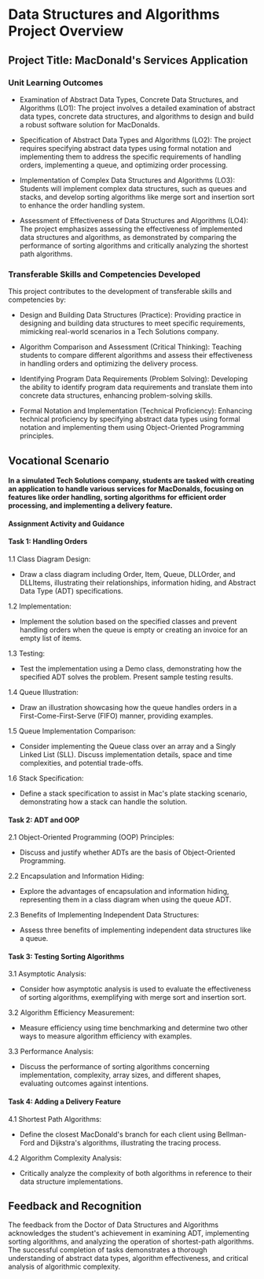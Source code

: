 # Data Structures and Algorithms Project Overview
## Project Title: MacDonald's Services Application
### Unit Learning Outcomes
- Examination of Abstract Data Types, Concrete Data Structures, and Algorithms (LO1): The project involves a detailed examination of abstract data types, concrete data structures, and algorithms to design and build a robust software solution for MacDonalds.
  
- Specification of Abstract Data Types and Algorithms (LO2): The project requires specifying abstract data types using formal notation and implementing them to address the specific requirements of handling orders, implementing a queue, and optimizing order processing.
  
- Implementation of Complex Data Structures and Algorithms (LO3): Students will implement complex data structures, such as queues and stacks, and develop sorting algorithms like merge sort and insertion sort to enhance the order handling system.
  
- Assessment of Effectiveness of Data Structures and Algorithms (LO4): The project emphasizes assessing the effectiveness of implemented data structures and algorithms, as demonstrated by comparing the performance of sorting algorithms and critically analyzing the shortest path algorithms.

### Transferable Skills and Competencies Developed

This project contributes to the development of transferable skills and competencies by:

- Design and Building Data Structures (Practice): Providing practice in designing and building data structures to meet specific requirements, mimicking real-world scenarios in a Tech Solutions company.

- Algorithm Comparison and Assessment (Critical Thinking): Teaching students to compare different algorithms and assess their effectiveness in handling orders and optimizing the delivery process.

- Identifying Program Data Requirements (Problem Solving): Developing the ability to identify program data requirements and translate them into concrete data structures, enhancing problem-solving skills.

- Formal Notation and Implementation (Technical Proficiency): Enhancing technical proficiency by specifying abstract data types using formal notation and implementing them using Object-Oriented Programming principles.

## Vocational Scenario

#### In a simulated Tech Solutions company, students are tasked with creating an application to handle various services for MacDonalds, focusing on features like order handling, sorting algorithms for efficient order processing, and implementing a delivery feature.

#### Assignment Activity and Guidance

#### Task 1: Handling Orders

1.1 Class Diagram Design:
- Draw a class diagram including Order, Item, Queue, DLLOrder, and DLLItems, illustrating their relationships, information hiding, and Abstract Data Type (ADT) specifications.

1.2 Implementation:
- Implement the solution based on the specified classes and prevent handling orders when the queue is empty or creating an invoice for an empty list of items.

1.3 Testing:
- Test the implementation using a Demo class, demonstrating how the specified ADT solves the problem. Present sample testing results.

1.4 Queue Illustration:
- Draw an illustration showcasing how the queue handles orders in a First-Come-First-Serve (FIFO) manner, providing examples.

1.5 Queue Implementation Comparison:
- Consider implementing the Queue class over an array and a Singly Linked List (SLL). Discuss implementation details, space and time complexities, and potential trade-offs.

1.6 Stack Specification:
- Define a stack specification to assist in Mac's plate stacking scenario, demonstrating how a stack can handle the solution.

#### Task 2: ADT and OOP

2.1 Object-Oriented Programming (OOP) Principles:
- Discuss and justify whether ADTs are the basis of Object-Oriented Programming.

2.2 Encapsulation and Information Hiding:
- Explore the advantages of encapsulation and information hiding, representing them in a class diagram when using the queue ADT.

2.3 Benefits of Implementing Independent Data Structures:
- Assess three benefits of implementing independent data structures like a queue.

#### Task 3: Testing Sorting Algorithms

3.1 Asymptotic Analysis:
- Consider how asymptotic analysis is used to evaluate the effectiveness of sorting algorithms, exemplifying with merge sort and insertion sort.

3.2 Algorithm Efficiency Measurement:
- Measure efficiency using time benchmarking and determine two other ways to measure algorithm efficiency with examples.

3.3 Performance Analysis:
- Discuss the performance of sorting algorithms concerning implementation, complexity, array sizes, and different shapes, evaluating outcomes against intentions.

#### Task 4: Adding a Delivery Feature

4.1 Shortest Path Algorithms:
- Define the closest MacDonald's branch for each client using Bellman-Ford and Dijkstra's algorithms, illustrating the tracing process.

4.2 Algorithm Complexity Analysis:
- Critically analyze the complexity of both algorithms in reference to their data structure implementations.

## Feedback and Recognition

The feedback from the Doctor of Data Structures and Algorithms acknowledges the student's achievement in examining ADT, implementing sorting algorithms, and analyzing the operation of shortest-path algorithms. The successful completion of tasks demonstrates a thorough understanding of abstract data types, algorithm effectiveness, and critical analysis of algorithmic complexity.
